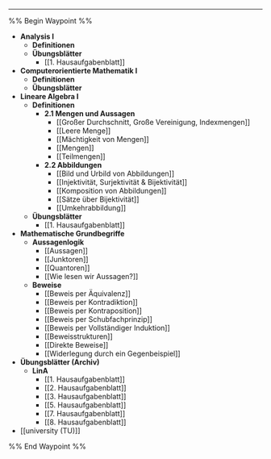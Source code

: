 ***

%% Begin Waypoint %%
- **Analysis I**
	- **Definitionen**
	- **Übungsblätter**
		- [[1. Hausaufgabenblatt]]
- **Computerorientierte Mathematik I**
	- **Definitionen**
	- **Übungsblätter**
- **Lineare Algebra I**
	- **Definitionen**
		- **2.1 Mengen und Aussagen**
			- [[Großer Durchschnitt, Große Vereinigung, Indexmengen]]
			- [[Leere Menge]]
			- [[Mächtigkeit von Mengen]]
			- [[Mengen]]
			- [[Teilmengen]]
		- **2.2 Abbildungen**
			- [[Bild und Urbild von Abbildungen]]
			- [[Injektivität, Surjektivität & Bijektivität]]
			- [[Komposition von Abbildungen]]
			- [[Sätze über Bijektivität]]
			- [[Umkehrabbildung]]
	- **Übungsblätter**
		- [[1. Hausaufgabenblatt]]
- **Mathematische Grundbegriffe**
	- **Aussagenlogik**
		- [[Aussagen]]
		- [[Junktoren]]
		- [[Quantoren]]
		- [[Wie lesen wir Aussagen?]]
	- **Beweise**
		- [[Beweis per Äquivalenz]]
		- [[Beweis per Kontradiktion]]
		- [[Beweis per Kontraposition]]
		- [[Beweis per Schubfachprinzip]]
		- [[Beweis per Vollständiger Induktion]]
		- [[Beweisstrukturen]]
		- [[Direkte Beweise]]
		- [[Widerlegung durch ein Gegenbeispiel]]
- **Übungsblätter (Archiv)**
	- **LinA**
		- [[1. Hausaufgabenblatt]]
		- [[2. Hausaufgabenblatt]]
		- [[3. Hausaufgabenblatt]]
		- [[5. Hausaufgabenblatt]]
		- [[7. Hausaufgabenblatt]]
		- [[8. Hausaufgabenblatt]]
- [[university (TU)]]

%% End Waypoint %%
